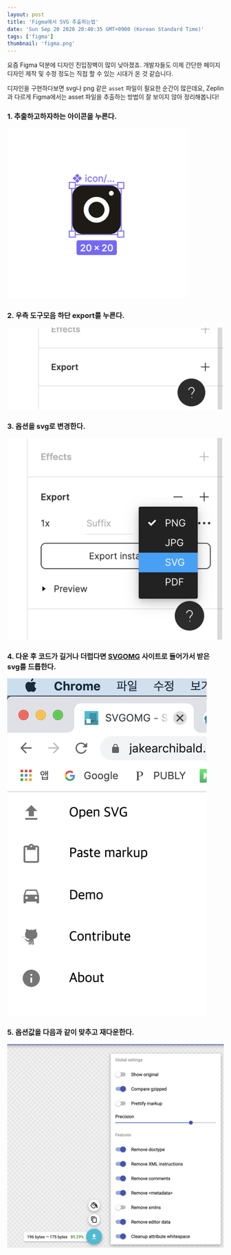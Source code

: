 ```yaml
---
layout: post
title: 'Figma에서 SVG 추출하는법'
date: 'Sun Sep 20 2020 20:40:35 GMT+0900 (Korean Standard Time)'
tags: ['figma']
thumbnail: 'figma.png'
---
```


요즘 Figma 덕분에 디자인 진입장벽이 많이 낮아졌죠. 개발자들도 이제 간단한 페이지 디자인 제작 및 수정 정도는 직접 할 수 있는 시대가 온 것 같습니다.

디자인을 구현하다보면 svg나 png 같은 `asset` 파일이 필요한 순간이 많은데요, Zeplin과 다르게 Figma에서는 asset 파일을 추출하는 방법이 잘 보이지 않아 정리해봅니다!

### 1. 추출하고하자하는 아이콘을 누른다.

![Click Icon](./0_click_icon.png)

### 2. 우측 도구모음 하단 export를 누른다.

![Click Icon](./1_click_export.png)

### 3. 옵션을 svg로 변경한다.

![Click Icon](./2_select_svg.png)

### 4. 다운 후 코드가 길거나 더럽다면 [SVGOMG](https://jakearchibald.github.io/svgomg/) 사이트로 들어가서 받은 svg를 드롭한다.

![Click Icon](./3_upload_svg.png)

### 5. 옵션값을 다음과 같이 맞추고 재다운한다.

![Click Icon](./4_optimize_svg.png)
